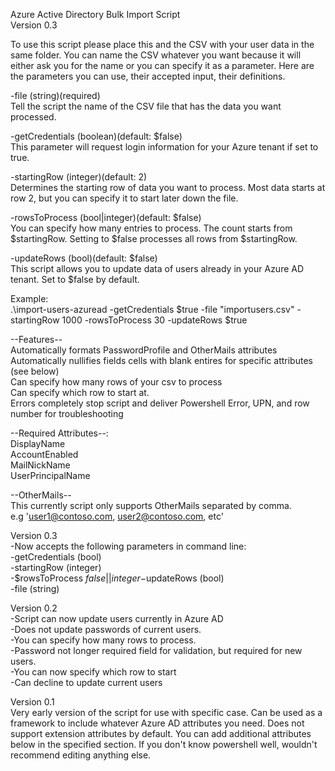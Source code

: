 Azure Active Directory Bulk Import Script  
Version 0.3

To use this script please place this and the CSV with your user data in the same folder. You can name the CSV whatever you want because it will either ask you for the name or you can specify it as a parameter. Here are the parameters you can use, their accepted input, their definitions.  

-file (string)(required)  
Tell the script the name of the CSV file that has the data you want processed.  

-getCredentials (boolean)(default: $false)  
This parameter will request login information for your Azure tenant if set to true.  

-startingRow (integer)(default: 2)  
Determines the starting row of data you want to process. Most data starts at row 2, but you can specify it to start later down the file.  

-rowsToProcess (bool|integer)(default: $false)  
You can specify how many entries to process. The count starts from $startingRow. Setting to $false processes all rows from $startingRow.  

-updateRows (bool)(default: $false)  
This script allows you to update data of users already in your Azure AD tenant. Set to $false by default.  

Example:  
.\import-users-azuread -getCredentials $true -file "importusers.csv" -startingRow 1000 -rowsToProcess 30 -updateRows $true  

--Features--  
Automatically formats PasswordProfile and OtherMails attributes  
Automatically nullifies fields cells with blank entires for specific attributes (see below)  
Can specify how many rows of your csv to process  
Can specify which row to start at.  
Errors completely stop script and deliver Powershell Error, UPN, and row number for troubleshooting  

--Required Attributes--:  
DisplayName  
AccountEnabled  
MailNickName  
UserPrincipalName  

--OtherMails--  
This currently script only supports OtherMails separated by comma.  
e.g 'user1@contoso.com, user2@contoso.com, etc'  

Version 0.3  
-Now accepts the following parameters in command line:  
    -getCredentials (bool)  
    -startingRow (integer)  
    -$rowsToProcess $false || integer  
    -$updateRows (bool)  
    -file (string)  

Version 0.2  
-Script can now update users currently in Azure AD  
-Does not update passwords of current users.  
-You can specify how many rows to process.  
-Password not longer required field for validation, but required for new users.  
-You can now specify which row to start  
-Can decline to update current users

Version 0.1  
Very early version of the script for use with specific case. Can be used as a framework to include whatever Azure AD attributes you need. Does not support extension attributes by default. You can add additional attributes below in the specified section. If you don't know powershell well, wouldn't recommend editing anything else.


